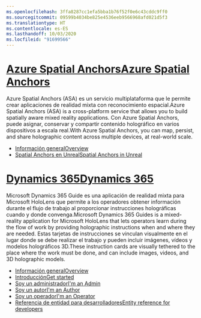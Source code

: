 ```yaml
---
ms.openlocfilehash: 3ffa8287cc1efa5bba1b76f52f0e6c43cddc9ff0
ms.sourcegitcommit: 09599b4034be825e4536eeb9566968afd021d5f3
ms.translationtype: HT
ms.contentlocale: es-ES
ms.lasthandoff: 10/03/2020
ms.locfileid: "91699566"
---
```


# <a name="azure-spatial-anchors"></a>[<span data-ttu-id="5b7ff-101">Azure Spatial Anchors</span><span class="sxs-lookup"><span data-stu-id="5b7ff-101">Azure Spatial Anchors</span></span>](#tab/asa)

<span data-ttu-id="5b7ff-102">Azure Spatial Anchors (ASA) es un servicio multiplataforma que le permite crear aplicaciones de realidad mixta con reconocimiento espacial.</span><span class="sxs-lookup"><span data-stu-id="5b7ff-102">Azure Spatial Anchors (ASA) is a cross-platform service that allows you to build spatially aware mixed reality applications.</span></span> <span data-ttu-id="5b7ff-103">Con Azure Spatial Anchors, puede asignar, conservar y compartir contenido holográfico en varios dispositivos a escala real.</span><span class="sxs-lookup"><span data-stu-id="5b7ff-103">With Azure Spatial Anchors, you can map, persist, and share holographic content across multiple devices, at real-world scale.</span></span>

* [<span data-ttu-id="5b7ff-104">Información general</span><span class="sxs-lookup"><span data-stu-id="5b7ff-104">Overview</span></span>](https://docs.microsoft.com/azure/spatial-anchors/overview) 
* [<span data-ttu-id="5b7ff-105">Spatial Anchors en Unreal</span><span class="sxs-lookup"><span data-stu-id="5b7ff-105">Spatial Anchors in Unreal</span></span>](../unreal/unreal-azure-spatial-anchors.md) 

# <a name="dynamics-365"></a>[<span data-ttu-id="5b7ff-106">Dynamics 365</span><span class="sxs-lookup"><span data-stu-id="5b7ff-106">Dynamics 365</span></span>](#tab/D365)

<span data-ttu-id="5b7ff-107">Microsoft Dynamics 365 Guide es una aplicación de realidad mixta para Microsoft HoloLens que permite a los operadores obtener información durante el flujo de trabajo al proporcionar instrucciones holográficas cuando y donde convenga.</span><span class="sxs-lookup"><span data-stu-id="5b7ff-107">Microsoft Dynamics 365 Guides is a mixed-reality application for Microsoft HoloLens that lets operators learn during the flow of work by providing holographic instructions when and where they are needed.</span></span> <span data-ttu-id="5b7ff-108">Estas tarjetas de instrucciones se vinculan visualmente en el lugar donde se debe realizar el trabajo y pueden incluir imágenes, vídeos y modelos holográficos 3D.</span><span class="sxs-lookup"><span data-stu-id="5b7ff-108">These instruction cards are visually tethered to the place where the work must be done, and can include images, videos, and 3D holographic models.</span></span>

* [<span data-ttu-id="5b7ff-109">Información general</span><span class="sxs-lookup"><span data-stu-id="5b7ff-109">Overview</span></span>](https://docs.microsoft.com/dynamics365/mixed-reality/guides/) 
* [<span data-ttu-id="5b7ff-110">Introducción</span><span class="sxs-lookup"><span data-stu-id="5b7ff-110">Get started</span></span>](https://docs.microsoft.com/dynamics365/mixed-reality/guides/get-started) 
* [<span data-ttu-id="5b7ff-111">Soy un administrador</span><span class="sxs-lookup"><span data-stu-id="5b7ff-111">I'm an Admin</span></span>](https://docs.microsoft.com/dynamics365/mixed-reality/guides/setup)
* [<span data-ttu-id="5b7ff-112">Soy un autor</span><span class="sxs-lookup"><span data-stu-id="5b7ff-112">I'm an Author</span></span>](https://docs.microsoft.com/dynamics365/mixed-reality/guides/authoring-overview) 
* [<span data-ttu-id="5b7ff-113">Soy un operador</span><span class="sxs-lookup"><span data-stu-id="5b7ff-113">I'm an Operator</span></span>](https://docs.microsoft.com/dynamics365/mixed-reality/guides/operator-overview) 
* [<span data-ttu-id="5b7ff-114">Referencia de entidad para desarrolladores</span><span class="sxs-lookup"><span data-stu-id="5b7ff-114">Entity reference for developers</span></span>](https://docs.microsoft.com/dynamics365/mixed-reality/guides/developer-entity-reference)
